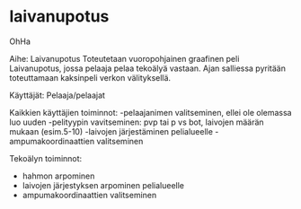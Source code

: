 laivanupotus
============

OhHa

Aihe: Laivanupotus
Toteutetaan vuoropohjainen graafinen peli Laivanupotus, jossa pelaaja pelaa tekoälyä vastaan. Ajan salliessa pyritään toteuttamaan kaksinpeli verkon välityksellä.

Käyttäjät: Pelaaja/pelaajat

Kaikkien käyttäjien toiminnot:
-pelaajanimen valitseminen, ellei ole olemassa luo uuden
-pelityypin vavitseminen: pvp tai p vs bot, laivojen määrän     mukaan (esim.5-10)
-laivojen järjestäminen pelialueelle
-ampumakoordinaattien valitseminen

Tekoälyn toiminnot:
- hahmon arpominen
- laivojen järjestyksen arpominen pelialueelle
- ampumakoordinaattien valitseminen

